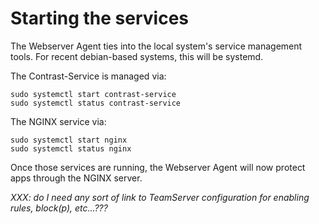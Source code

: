 # Starting the services

The Webserver Agent ties into the local system's service management tools. For
recent debian-based systems, this will be systemd.

The Contrast-Service is managed via:

    sudo systemctl start contrast-service
    sudo systemctl status contrast-service

The NGINX service via:

    sudo systemctl start nginx
    sudo systemctl status nginx


Once those services are running, the Webserver Agent will now protect
apps through the NGINX server.

_XXX: do I need any sort of link to TeamServer configuration for enabling
rules, block(p), etc...???_
